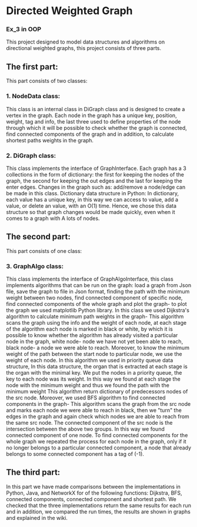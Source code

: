 
# Directed Weighted Graph

### Ex_3 in OOP

This project designed to model data structures and algorithms on directional weighted graphs,
this project consists of three parts.

## The first part:
 This part consists of two classes:

### 1. NodeData class:
This class is an internal class in DiGraph class and is designed to create a
vertex in the graph. Each node in the graph has a unique key, position, weight, tag and info, the last three used 
to define properties of the node through which it will be possible to check whether the graph is connected, find connected components of the graph and
in addition, to calculate shortest paths weights in the graph.

### 2. DiGraph class:
This class implements the interface of GraphInterface. Each graph has a 3 collections in the form of dictionary:
the first for keeping the nodes of the graph, the second for keeping the out edges and the last for keeping the enter edges. 
Changes in the graph such as: add/remove a node/edge can be made in this class. 
Dictionary data structure in Python: In dictionary, each value has a unique key, in this way we can access to value, 
add a value, or delete an value, with an O(1) time. 
Hence, we chose this data structure so that graph changes would be made quickly, even when it comes to a graph with A lots of nodes.

## The second part:
This part consists of one class:

### 3. GraphAlgo class: 
This class implements the interface of GraphAlgoInterface, this class implements algorithms that can be run on the graph:
load a graph from Json file, save the graph to file in Json format, finding the path with the minimum weight between two nodes, find connected component of specific node,
find  connected components of the whole graph and plot the graph- to plot the graph we used matplotlib Python library.
In this class we used Dijkstra's algorithm to calculate minimum  path weights in the graph- 
This algorithm scans the graph using the info and the weight of each node, at each stage of the algorithm each node is marked in black or white,
by which it is possible to know whether the algorithm has already visited a particular node in the graph, 
white node- node we have not yet been able to reach, black node- a node we were able to reach.
Moreover, to know the minimum weight of the path between the start node to particular node, we use the weight of each node.
In this algorithm we used in priority queue data structure,
In this data structure, the organ that is extracted at each stage is the organ with the minimal key. We put the nodes in a priority queue, the key to each node was its weight. In this way we found at each stage the node with the minimum weight and thus we found the path with the minimum weight
This algorithm return dictionary of predecessors nodes of the src node.
Moreover, we used BFS algorithm to find connected components in the graph- This algorithm scans the graph from 
the src node and marks each node we were able to reach in black,
then we "turn" the edges in the graph and again check which nodes we are able to reach from the same src node.
The connected component of the src node is the intersection between the above two groups.
In this way we found connected component of one node.
To find connected components for the whole graph we repeated the process for each node in the graph,
only if it no longer belongs to a particular connected component,
a node that already belongs to some connected component has a tag of (-1).

## The third part:
In this part we have made comparisons between the implementations in Python, Java, and NetworkX for of the following functions:
Dijkstra, BFS,  connected components,  connected component and shortest path.
We checked that the three implementations return the same results for each run and in addition, 
we compared the run times, the results are shown in graphs and explained in the wiki.




